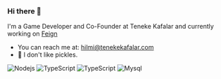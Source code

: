 ### Hi there 👋
I'm a Game Developer and Co-Founder at Teneke Kafalar and currently working on [Feign](https://store.steampowered.com/app/1436990/Feign/?l=turkish)
- You can reach me at: hilmi@tenekekafalar.com
- 🥒 I don't like pickles.
<p>
  <img alt="Nodejs" src="https://img.shields.io/badge/-Nodejs-43853d?style=flat-square&logo=Node.js&logoColor=white" />
  <img alt="TypeScript" src="https://shields.io/badge/TypeScript-3178C6?logo=TypeScript&logoColor=FFF&style=flat-square" />
  <img alt="TypeScript" src="https://img.shields.io/badge/C%23-%23239120.svg?logo=c-sharp&logoColor=FFF&style=flat-square" />
  <img alt="Mysql" src="https://shields.io/badge/MYSQL-3178C6?logo=mysql&logoColor=FFF&style=flat-square" />
</p>
<!--
**hilminamli/hilminamli** is a ✨ _special_ ✨ repository because its `README.md` (this file) appears on your GitHub profile.

Here are some ideas to get you started:


- 🌱 I’m currently learning ...
- 👯 I’m looking to collaborate on ...
- 🤔 I’m looking for help with ...
- 💬 Ask me about ...
- 📫 How to reach me: ...
- 😄 Pronouns: ...
- ⚡ Fun fact: ...
-->
